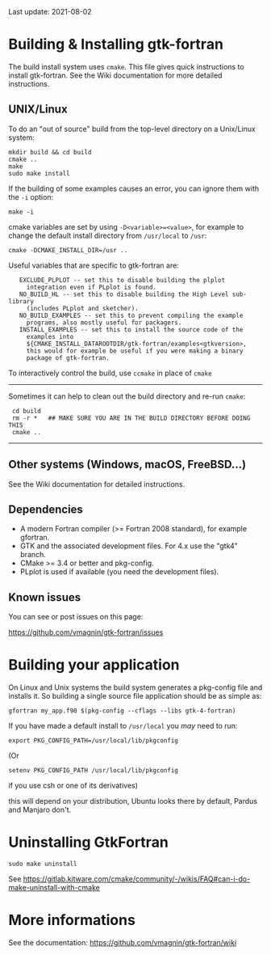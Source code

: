 Last update: 2021-08-02

Building & Installing gtk-fortran
================================

The build install system uses `cmake`. This file gives quick instructions to install gtk-fortran. See the Wiki documentation for more detailed instructions.

UNIX/Linux
----------

To do an "out of source" build from the top-level directory on a
Unix/Linux system:

    mkdir build && cd build
    cmake ..
    make
    sudo make install

If the building of some examples causes an error, you can ignore them with
the `-i` option:

    make -i

cmake variables are set by using `-D<variable>=<value>`, for example to change the default install directory from `/usr/local` to `/usr`:

    cmake -DCMAKE_INSTALL_DIR=/usr ..

Useful variables that are specific to gtk-fortran are:

       EXCLUDE_PLPLOT -- set this to disable building the plplot
         integration even if PLplot is found.
       NO_BUILD_HL -- set this to disable building the High Level sub-library 
         (includes PLplot and sketcher).
       NO_BUILD_EXAMPLES -- set this to prevent compiling the example
         programs, also mostly useful for packagers.
       INSTALL_EXAMPLES -- set this to install the source code of the
         examples into
         ${CMAKE_INSTALL_DATAROOTDIR/gtk-fortran/examples<gtkversion>,
         this would for example be useful if you were making a binary
         package of gtk-fortran.

To interactively control the build, use `ccmake` in place of `cmake`

**************************************************************************
Sometimes it can help to clean out the build directory and re-run `cmake`:

     cd build
     rm -r *   ## MAKE SURE YOU ARE IN THE BUILD DIRECTORY BEFORE DOING THIS
     cmake ..
**************************************************************************

Other systems (Windows, macOS, FreeBSD...)
-------

See the Wiki documentation for detailed instructions.


Dependencies
------------

- A modern Fortran compiler (>= Fortran 2008 standard), for example gfortran.
- GTK and the associated development files. For 4.x use the "gtk4" branch.
- CMake >= 3.4 or better and pkg-config.
- PLplot is used if available (you need the development files).


Known issues
------------

You can see or post issues on this page:

https://github.com/vmagnin/gtk-fortran/issues

Building your application
=========================

On Linux and Unix systems the build system generates a pkg-config file
and installs it. So building a single source file application should be
as simple as:

    gfortran my_app.f90 $(pkg-config --cflags --libs gtk-4-fortran)

If you have made a default install to `/usr/local` you *may* need to run:

    export PKG_CONFIG_PATH=/usr/local/lib/pkgconfig

(Or

    setenv PKG_CONFIG_PATH /usr/local/lib/pkgconfig

if you use csh or one of its derivatives)

this will depend on your distribution, Ubuntu looks there by default,
Pardus and Manjaro don't.

Uninstalling GtkFortran
=======================

    sudo make uninstall

See https://gitlab.kitware.com/cmake/community/-/wikis/FAQ#can-i-do-make-uninstall-with-cmake

More informations
=================

See the documentation: https://github.com/vmagnin/gtk-fortran/wiki
